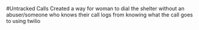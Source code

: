 #Untracked Calls
Created a way for woman to dial the shelter without an abuser/someone who knows their call logs from knowing what the call goes to using twilio
